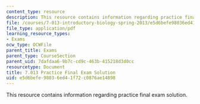 ```yaml
---
content_type: resource
description: This resource contains information regarding practice final exam solution.
file: /courses/7-013-introductory-biology-spring-2013/e5d6befe98036ed41f72c0876ae14898_MIT7_013S13_Final_SP09-S.pdf
file_type: application/pdf
learning_resource_types:
- Exams
ocw_type: OCWFile
parent_title: Exams
parent_type: CourseSection
parent_uid: 7dafdaa6-9b7c-cd9c-463b-415218d3d0cc
resourcetype: Document
title: 7.013 Practice Final Exam Solution
uid: e5d6befe-9803-6ed4-1f72-c0876ae14898
---
```

This resource contains information regarding practice final exam solution.

